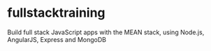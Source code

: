 # fullstacktraining
Build full stack JavaScript apps with the MEAN stack, using Node.js, AngularJS, Express and MongoDB
